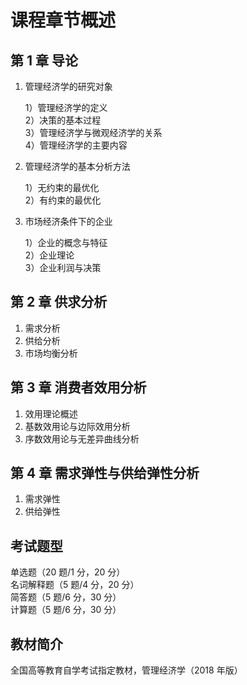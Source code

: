 # 课程章节概述

## 第 1 章 导论

1. 管理经济学的研究对象

   1）管理经济学的定义  
   2）决策的基本过程  
   3）管理经济学与微观经济学的关系  
   4）管理经济学的主要内容

2. 管理经济学的基本分析方法

   1）无约束的最优化  
   2）有约束的最优化

3. 市场经济条件下的企业

   1）企业的概念与特征  
   2）企业理论  
   3）企业利润与决策

## 第 2 章 供求分析

1. 需求分析
2. 供给分析
3. 市场均衡分析

## 第 3 章 消费者效用分析

1. 效用理论概述
2. 基数效用论与边际效用分析
3. 序数效用论与无差异曲线分析

## 第 4 章 需求弹性与供给弹性分析

1. 需求弹性
2. 供给弹性

## 考试题型

单选题（20 题/1 分，20 分）  
名词解释题（5 题/4 分，20 分）  
简答题（5 题/6 分，30 分）  
计算题（5 题/6 分，30 分）

## 教材简介

全国高等教育自学考试指定教材，管理经济学（2018 年版）
